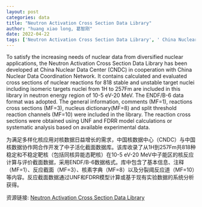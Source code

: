 ```yaml
---
layout: post
categories: data
title: "Neutron Activation Cross Section Data Library"
author: "huang xiao long, 葛智刚"
date: 2022-04-22
tags: ['Neutron Activation Cross Section Data Library', ' China Nuclear Data Center', ' CNDC', ' China Nuclear Data Coordination Network', ' cross sections', ' nuclear reactions', ' stable nuclei', ' unstable nuclei', ' isomeric targets', ' neutron energy', ' 10-5 eV-20 MeV', ' ENDF/B-6', ' MF=1', ' MF=3', ' MF=8', ' MF=10', ' UNF', ' FDRR model', ' experimental data']
---
```


To satisfy the increasing needs of nuclear data from diversified nuclear applications, the Neutron Activation Cross Section Data Library has been developed at China Nuclear Data Center (CNDC) in cooperation with China Nuclear Data Coordination Network. It contains calculated and evaluated cross sections of nuclear reactions for 818 stable and unstable target nuclei including isomeric targets nuclei from 1H to 257Fm are included in this library in neutron energy region of 10-5 eV-20 MeV. The ENDF/B-6 data format was adopted. The general information, comments (MF=1), reactions cross sections (MF=3), nucleus dictionary(MF=8) and split threshold reaction channels (MF=10) were included in the library. The reaction cross sections were obtained using UNF and FDRR model calculations or systematic analysis based on available experimental data.

为满足多样化核应用对核数据日益增长的需求，中国核数据中心（CNDC）与中国核数据协作网合作开发了中子活化截面数据库。该库收录了从1H到257Fm共818种稳定和不稳定靶核（包括同核异能态靶核）在10-5 eV-20 MeV中子能区的核反应计算与评价截面数据，采用ENDF/B-6数据格式。库中包含了基本信息、注释（MF=1）、反应截面（MF=3）、核素字典（MF=8）以及分裂阈反应道（MF=10）等内容。反应截面数据通过UNF和FDRR模型计算或基于现有实验数据的系统分析获得。

资源链接: [Neutron Activation Cross Section Data Library](https://doi.org/10.57760/sciencedb.j00113.00024)
